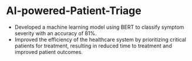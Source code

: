 # AI-powered-Patient-Triage

- Developed a machine learning model using BERT to classify symptom severity with an accuracy of 81%.
- Improved the efficiency of the healthcare system by prioritizing critical patients for treatment, resulting in
reduced time to treatment and improved patient outcomes.
